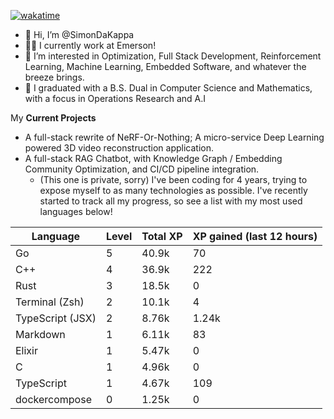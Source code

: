 
[![wakatime](https://wakatime.com/badge/user/50e6c678-94a9-4739-af51-360aeb113c51.svg)](https://wakatime.com/@50e6c678-94a9-4739-af51-360aeb113c51)

- 👋 Hi, I’m @SimonDaKappa
- 🧑‍💼 I currently work at Emerson!
- 👀 I’m interested in Optimization, Full Stack Development, Reinforcement Learning, Machine Learning, Embedded Software, and whatever the breeze brings.
- 🌱 I graduated with a B.S. Dual in Computer Science and Mathematics, with a focus in Operations Research and A.I

My **Current Projects** 
- A full-stack rewrite of NeRF-Or-Nothing; A micro-service Deep Learning powered 3D video reconstruction application.
- A full-stack RAG Chatbot, with Knowledge Graph / Embedding Community Optimization, and CI/CD pipeline integration.
  - (This one is private, sorry)
I've been coding for 4 years, trying to expose myself to as many technologies as possible. I've recently started to track all my progress, so see
a list with my most used languages below!

| Language | Level | Total XP | XP gained (last 12 hours) |
| --- | --- | --- | --- |
| Go | 5 | 40.9k | 70 |
| C++ | 4 | 36.9k | 222 |
| Rust | 3 | 18.5k | 0 |
| Terminal (Zsh) | 2 | 10.1k | 4 |
| TypeScript (JSX) | 2 | 8.76k | 1.24k |
| Markdown | 1 | 6.11k | 83 |
| Elixir | 1 | 5.47k | 0 |
| C | 1 | 4.96k | 0 |
| TypeScript | 1 | 4.67k | 109 |
| dockercompose | 0 | 1.25k | 0 |